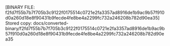 [BINARY FILE: f2fd7f55b7b7f705b3c9122f0175514c0721e2fa3357ad8916de1b9ac9b57f910d0a260d18e8f90431b9fecde4fe8be4a2299fc732a246208b782d90ea35]
Stored copy: docs/converted-binary/f2fd7f55b7b7f705b3c9122f0175514c0721e2fa3357ad8916de1b9ac9b57f910d0a260d18e8f90431b9fecde4fe8be4a2299fc732a246208b782d90ea35
